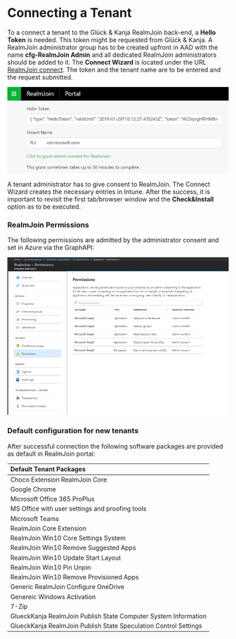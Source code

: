 # Connecting a Tenant

To a connect a tenant to the Glück & Kanja RealmJoin back-end, a **Hello Token** is needed. This token might be requested from Glück & Kanja. A RealmJoin administrator group has to be created upfront in AAD with the name **cfg-RealmJoin Admin** and all dedicated RealmJoin administrators should be added to it. The **Connect Wizard** is located under the URL [RealmJoin connect](https://realmjoin-web.azurewebsites.net/global/graph). The token and the tenant name are to be entered and the request submitted.

![](../.gitbook/assets/rj-connect-tenant.png)

A tenant administrator has to give consent to RealmJoin. The Connect Wizard creates the necessary entries in Intune. After the success, it is important to revisit the first tab/browser window and the **Check&Install** option as to be executed.

### RealmJoin Permissions

The following permissions are admitted by the administrator consent and set in Azure via the GraphAPI:

![](../.gitbook/assets/rj-realmjoin-permissions.png)

### Default configuration for new tenants

After successful connection the following software packages are provided as default in RealmJoin portal:

| Default Tenant Packages |
| :--- |
| Choco Extension RealmJoin Core |
| Google Chrome |
| Microsoft Office 365 ProPlus |
| MS Office with user settings and proofing tools |
| Microsoft Teams |
| RealmJoin Core Extension |
| RealmJoin Win10 Core Settings System |
| RealmJoin Win10 Remove Suggested Apps |
| RealmJoin Win10 Update Start Layout |
| RealmJoin Win10 Pin Unpin |
| RealmJoin Win10 Remove Provisioned Apps |
| Generic RealmJoin Configure OneDrive |
| Genereic Windows Activation |
| 7-Zip |
| GlueckKanja RealmJoin Publish State Computer System Information |
| GlueckKanja RealmJoin Publish State Speculation Control Settings |


